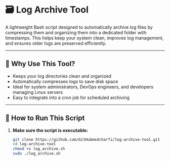 # 🗃️ Log Archive Tool

A lightweight Bash script designed to automatically archive log files by compressing them and organizing them into a dedicated folder with timestamps. This helps keep your system clean, improves log management, and ensures older logs are preserved efficiently.

---

## 🚀 Why Use This Tool?

- Keeps your log directories clean and organized
- Automatically compresses logs to save disk space
- Ideal for system administrators, DevOps engineers, and developers managing Linux servers
- Easy to integrate into a cron job for scheduled archiving

---

## 🔧 How to Run This Script

1. **Make sure the script is executable:**

   ```bash
   git clone https://github.com/GitHubmedcharfi/log-archive-tool.git
   cd log-archive-tool
   chmod +x log_archive.sh
   sudo ./log_archive.sh


